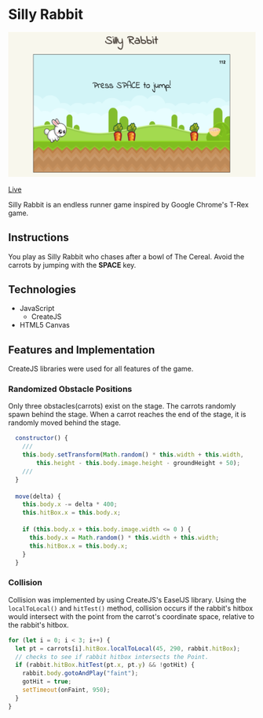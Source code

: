 # Silly Rabbit
![Silly Rabbit](./docs/screenshot.png)

[Live](http://samuelkim.us/SillyRabbit/)

Silly Rabbit is an endless runner game inspired by Google Chrome's T-Rex game.

## Instructions
You play as Silly Rabbit who chases after a bowl of The Cereal.  Avoid the carrots by jumping with the **SPACE** key.

## Technologies
- JavaScript
  * CreateJS
- HTML5 Canvas

## Features and Implementation
CreateJS libraries were used for all features of the game.

### Randomized Obstacle Positions
Only three obstacles(carrots) exist on the stage.  The carrots randomly spawn behind the stage.  When a carrot reaches the end of the stage, it is randomly moved behind the stage.

```js
  constructor() {
    ///
    this.body.setTransform(Math.random() * this.width + this.width,
        this.height - this.body.image.height - groundHeight + 50);
    ///
  }

  move(delta) {
    this.body.x -= delta * 400;
    this.hitBox.x = this.body.x;

    if (this.body.x + this.body.image.width <= 0 ) {
      this.body.x = Math.random() * this.width + this.width;
      this.hitBox.x = this.body.x;
    }
  }
```

### Collision
Collision was implemented by using CreateJS's EaselJS library. Using the `localToLocal()` and `hitTest()` method, collision occurs if the rabbit's hitbox would intersect with the point from the carrot's coordinate space, relative to the rabbit's hitbox.
```js
for (let i = 0; i < 3; i++) {
  let pt = carrots[i].hitBox.localToLocal(45, 290, rabbit.hitBox);
  // checks to see if rabbit hitbox intersects the Point.
  if (rabbit.hitBox.hitTest(pt.x, pt.y) && !gotHit) {
    rabbit.body.gotoAndPlay("faint");
    gotHit = true;
    setTimeout(onFaint, 950);
  }
}
```
